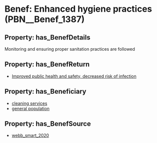 # Benef: __Enhanced hygiene practices__ (PBN__Benef_1387)

## Property: has_BenefDetails

Monitoring and ensuring proper sanitation practices are followed

## Property: has_BenefReturn

* [Improved public health and safety, decreased risk of infection](../BenefReturn/PBN__BenefReturn_1574)

## Property: has_Beneficiary

* [cleaning services](../Stakeholder/PBN__Stakeholder_538)
* [general population](../Stakeholder/PBN__Stakeholder_9)

## Property: has_BenefSource

* [webb_smart_2020](../Article/PBN__Article_294)

